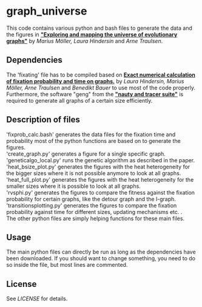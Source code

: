 # graph_universe
This code contains various python and bash files to generate the data and the figures in <a href="https://arxiv.org/abs/1810.12807"><b>"Exploring and mapping the universe of evolutionary graphs"</b></a> by <i>Marius Möller, Laura Hindersin</i> and <i> Arne Traulsen</i>.

## Dependencies
The 'fixating' file has to be compiled based on <a href="https://github.com/hindersin/efficientFixation/blob/master/README.md"><b>Exact numerical calculation of fixation probability and time on graphs.</b></a> by <i>Laura Hindersin, Marius Möller, Arne Traulsen</i> and <i>Benedikt Bauer</i> to use most of the code properly.
Furthermore, the software "geng" from the <a href="http://pallini.di.uniroma1.it/"><b>"nauty and tracer suite"</b></a> is required to generate all graphs of a certain size efficiently.

## Description of files

'fixprob_calc.bash' generates the data files for the fixation time and probability most of the python functions are based on to generate the figures.<br>
'create_graph.py' generates a figure for a single specific graph.<br>
'geneticalgo_local.py' runs the genetic algorithm as described in the paper.<br>
'heat_bsize_plot.py' generates the figures with the heat heterogeneity for the bigger sizes where it is not possible anymore to look at all graphs.<br>
'heat_full_plot.py' generates the figures with the heat heterogeneity for the smaller sizes where it is possible to look at all graphs.<br>
'rvsphi.py' generates the figures to compare the fitness against the fixation probability for certain graphs, like the detour graph and the l-graph.<br>
'transitionsplotting.py' generates the figures to compare the fixation probability against time for different sizes, updating mechanisms etc. .<br>
The other python files are simply helping functions for these main files.<br>


## Usage

The main python files can directly be run as long as the dependencies have been downloaded. If you should want to change something, you need to do so inside the file, but most lines are commented.

## License

See <i>LICENSE</i> for details.
